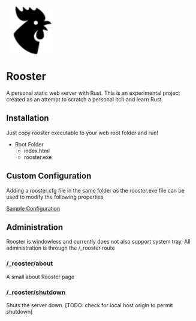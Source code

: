 <img src="./webroot/rooster.png" href="http://icons8.com/" alt="Rooster Personal Web Server" width="128"/>

# Rooster
A personal static web server with Rust. This is an experimental project created as an attempt to scratch a personal itch and learn Rust.

## Installation
Just copy rooster executable to your web root folder and run!

- Root Folder
  - index.html
  - rooster.exe

## Custom Configuration
Adding a rooster.cfg file in the same folder as the rooster.exe file can be used to modify the following properties

[Sample Configuration](rooster.cfg)

## Administration
Rooster is windowless and currently does not also support system tray. All administration is through the /_rooster route

### /_rooster/about
A small about Rooster page

### /_rooster/shutdown
Shuts the server down. [TODO: check for local host origin to permit shutdown]
